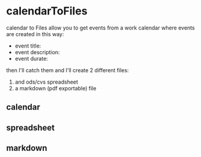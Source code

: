 # calendarToFiles
calendar to Files allow you to get events from a work calendar where events are created in this way:
- event title: 
- event description:
- event durate:

then I'll catch them and I'll create 2 different files:
1. and ods/cvs spreadsheet
2. a markdown (pdf exportable) file

## calendar
## spreadsheet
## markdown